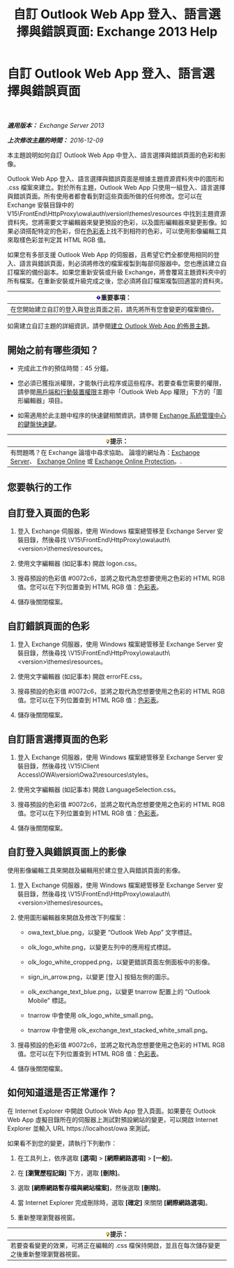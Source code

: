 ﻿---
title: '自訂 Outlook Web App 登入、語言選擇與錯誤頁面: Exchange 2013 Help'
TOCTitle: 自訂 Outlook Web App 登入、語言選擇與錯誤頁面
ms:assetid: d8d9f735-7181-428f-9049-b9886dce5159
ms:mtpsurl: https://technet.microsoft.com/zh-tw/library/Ee633483(v=EXCHG.150)
ms:contentKeyID: 54652607
ms.date: 01/12/2018
mtps_version: v=EXCHG.150
ms.translationtype: HT
---

# 自訂 Outlook Web App 登入、語言選擇與錯誤頁面

 

_**適用版本：** Exchange Server 2013_

_**上次修改主題的時間：** 2016-12-09_

本主題說明如何自訂 Outlook Web App 中登入、語言選擇與錯誤頁面的色彩和影像。

Outlook Web App 登入、語言選擇與錯誤頁面是根據主題資源資料夾中的圖形和 .css 檔案來建立。對於所有主題，Outlook Web App 只使用一組登入、語言選擇與錯誤頁面。所有使用者都會看到對這些頁面所做的任何修改。您可以在 Exchange 安裝目錄中的 V15\\FrontEnd\\HttpProxy\\owa\\auth\\version\\themes\\resources 中找到主題資源資料夾。您將需要文字編輯器來變更預設的色彩，以及圖形編輯器來變更影像。如果必須搭配特定的色彩，但在[色彩表](https://go.microsoft.com/fwlink/p/?linkid=280679)上找不到相符的色彩，可以使用影像編輯工具來取樣色彩並判定其 HTML RGB 值。

如果您有多部支援 Outlook Web App 的伺服器，且希望它們全都使用相同的登入、語言與錯誤頁面，則必須將修改的檔案複製到每部伺服器中。您也應該建立自訂檔案的備份副本。如果您重新安裝或升級 Exchange，將會覆寫主題資料夾中的所有檔案。在重新安裝或升級完成之後，您必須將自訂檔案複製回適當的資料夾。

<table>
<thead>
<tr class="header">
<th><img src="images/Bb124558.important(EXCHG.150).gif" title="重要事項" alt="重要事項" />重要事項：</th>
</tr>
</thead>
<tbody>
<tr class="odd">
<td>在您開始建立自訂的登入與登出頁面之前，請先將所有您會變更的檔案備份。</td>
</tr>
</tbody>
</table>


如需建立自訂主題的詳細資訊，請參閱[建立 Outlook Web App 的佈景主題](create-a-theme-for-outlook-web-app-exchange-2013-help.md)。

## 開始之前有哪些須知？

  - 完成此工作的預估時間：45 分鐘。

  - 您必須已獲指派權限，才能執行此程序或這些程序。若要查看您需要的權限，請參閱[用戶端和行動裝置權限](clients-and-mobile-devices-permissions-exchange-2013-help.md)主題中「Outlook Web App 權限」下方的「圖形編輯器」項目。

  - 如需適用於此主題中程序的快速鍵相關資訊，請參閱 [Exchange 系統管理中心的鍵盤快速鍵](keyboard-shortcuts-in-the-exchange-admin-center-exchange-online-protection-help.md)。

<table>
<thead>
<tr class="header">
<th><img src="images/Bb124558.tip(EXCHG.150).gif" title="提示" alt="提示" />提示：</th>
</tr>
</thead>
<tbody>
<tr class="odd">
<td>有問題嗎？在 Exchange 論壇中尋求協助。 論壇的網址為：<a href="https://go.microsoft.com/fwlink/p/?linkid=60612">Exchange Server</a>、 <a href="https://go.microsoft.com/fwlink/p/?linkid=267542">Exchange Online</a> 或 <a href="https://go.microsoft.com/fwlink/p/?linkid=285351">Exchange Online Protection</a>。.</td>
</tr>
</tbody>
</table>


## 您要執行的工作

## 自訂登入頁面的色彩

1.  登入 Exchange 伺服器，使用 Windows 檔案總管移至 Exchange Server 安裝目錄，然後尋找 \\V15\\FrontEnd\\HttpProxy\\owa\\auth\\\<version\>\\themes\\resources。

2.  使用文字編輯器 (如記事本) 開啟 logon.css。

3.  搜尋預設的色彩值 \#0072c6，並將之取代為您想要使用之色彩的 HTML RGB 值。您可以在下列位置查到 HTML RGB 值：[色彩表](https://go.microsoft.com/fwlink/p/?linkid=280679)。

4.  儲存後關閉檔案。

## 自訂錯誤頁面的色彩

1.  登入 Exchange 伺服器，使用 Windows 檔案總管移至 Exchange Server 安裝目錄，然後尋找 \\V15\\FrontEnd\\HttpProxy\\owa\\auth\\\<version\>\\themes\\resources。

2.  使用文字編輯器 (如記事本) 開啟 errorFE.css。

3.  搜尋預設的色彩值 \#0072c6，並將之取代為您想要使用之色彩的 HTML RGB 值。您可以在下列位置查到 HTML RGB 值：[色彩表](https://go.microsoft.com/fwlink/p/?linkid=280679)。

4.  儲存後關閉檔案。

## 自訂語言選擇頁面的色彩

1.  登入 Exchange 伺服器，使用 Windows 檔案總管移至 Exchange Server 安裝目錄，然後尋找 \\V15\\Client Access\\OWA\\version\\Owa2\\resources\\styles。

2.  使用文字編輯器 (如記事本) 開啟 LanguageSelection.css。

3.  搜尋預設的色彩值 \#0072c6，並將之取代為您想要使用之色彩的 HTML RGB 值。您可以在下列位置查到 HTML RGB 值：[色彩表](https://go.microsoft.com/fwlink/p/?linkid=280679)。

4.  儲存後關閉檔案。

## 自訂登入與錯誤頁面上的影像

使用影像編輯工具來開啟及編輯用於建立登入與錯誤頁面的影像。

1.  登入 Exchange 伺服器，使用 Windows 檔案總管移至 Exchange Server 安裝目錄，然後尋找 \\V15\\FrontEnd\\HttpProxy\\owa\\auth\\\<version\>\\themes\\resources。

2.  使用圖形編輯器來開啟及修改下列檔案：
    
      - owa\_text\_blue.png，以變更 “Outlook Web App” 文字標誌。
    
      - olk\_logo\_white.png，以變更左列中的應用程式標誌。
    
      - olk\_logo\_white\_cropped.png，以變更錯誤頁面左側面板中的影像。
    
      - sign\_in\_arrow.png，以變更 \[登入\] 按鈕左側的圖示。
    
      - olk\_exchange\_text\_blue.png，以變更 tnarrow 配置上的 “Outlook Mobile” 標誌。
    
      - tnarrow 中會使用 olk\_logo\_white\_small.png。
    
      - tnarrow 中會使用 olk\_exchange\_text\_stacked\_white\_small.png。

3.  搜尋預設的色彩值 \#0072c6，並將之取代為您想要使用之色彩的 HTML RGB 值。您可以在下列位置查到 HTML RGB 值：[色彩表](https://go.microsoft.com/fwlink/p/?linkid=280679)。

4.  儲存後關閉檔案。

## 如何知道這是否正常運作？

在 Internet Explorer 中開啟 Outlook Web App 登入頁面。如果要在 Outlook Web App 虛擬目錄所在的伺服器上測試對預設網站的變更，可以開啟 Internet Explorer 並輸入 URL https://localhost/owa 來測試。

如果看不到您的變更，請執行下列動作：

1.  在工具列上，依序選取 **\[選項\]** \> **\[網際網路選項\]** \> **\[一般\]**。

2.  在 **\[瀏覽歷程記錄\]** 下方，選取 **\[刪除\]**。

3.  選取 **\[網際網路暫存檔與網站檔案\]**，然後選取 **\[刪除\]**。

4.  當 Internet Explorer 完成刪除時，選取 **\[確定\]** 來關閉 **\[網際網路選項\]**。

5.  重新整理瀏覽器視窗。

<table>
<thead>
<tr class="header">
<th><img src="images/Bb124558.tip(EXCHG.150).gif" title="提示" alt="提示" />提示：</th>
</tr>
</thead>
<tbody>
<tr class="odd">
<td>若要查看變更的效果，可將正在編輯的 .css 檔保持開啟，並且在每次儲存變更之後重新整理瀏覽器視窗。</td>
</tr>
</tbody>
</table>

